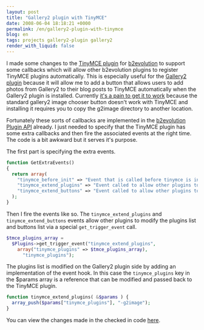 ```yaml
---
layout: post
title: "Gallery2 plugin with TinyMCE"
date: 2008-06-04 18:18:21 +0000
permalink: /en/gallery2-plugin-with-tinymce
blog: en
tags: projects gallery2-plugin gallery2
render_with_liquid: false
---
```


I made some changes to the [TinyMCE
plugin](http://manual.b2evolution.net/Plugins/tinymce_plugin) for
[b2evolution](http://www.b2evolution.net/) to support some callbacks which will
allow other b2evolution plugins to register TinyMCE plugins automatically. This
is especially useful for the
[Gallery2 plugin](http://manual.b2evolution.net/Plugins/gallery2_plugin) because
it will allow me to add a button that allows users to add photos from Gallery2
to their blog posts to TinyMCE automatically when the Gallery2 plugin is
installed. Currently
[it's a pain to get it to work](http://manual.b2evolution.net/Plugins/gallery2_plugin#Using_the_Gallery2_Plugin_with_the_TinyMCE_Plugin)
because the standard gallery2 image chooser button doesn't work with TinyMCE
and installing it requires you to copy the g2image directory to another
location.

Fortunately these sorts of callbacks are implemented in the
[b2evolution Plugin API](http://doc.b2evolution.net/v-2-4/plugins/Plugin.html)
already. I just needed to specify that the TinyMCE plugin has some extra
callbacks and then fire the associated events at the right time. The code is a
bit awkward but it serves it's purpose.

The first part is specifying the extra events.

```php
function GetExtraEvents()
{
  return array(
    "tinymce_before_init" => "Event that is called before tinymce is initialized",
    "tinymce_extend_plugins" => "Event called to allow other plugins to extend the plugin list",
    "tinymce_extend_buttons" => "Event called to allow other plugins to extend the button list"
  );
}
```

Then I fire the events like so. The `tinymce_extend_plugins` and
`tinymce_extend_buttons` events allow other plugins to modify the plugins list
and buttons list via a special `get_trigger_event` call.

```php
$tmce_plugins_array =
  $Plugins->get_trigger_event("tinymce_extend_plugins",
    array("tinymce_plugins" => $tmce_plugins_array),
      "tinymce_plugins");
```

The plugins list is modified on the Gallery2 plugin side by adding an
implementation of the event hook. In this case the `tinymce_plugins` key in the
$params array is a reference that can be modified and passed back to the
TinyMCE plugin.

```php
function tinymce_extend_plugins( &$params ) {
  array_push($params["tinymce_plugins"], "-g2image");
}
```

You can view the changes made in the checked in code
[here](http://evocms-plugins.svn.sourceforge.net/viewvc/evocms-plugins?view=rev&revision=714).
